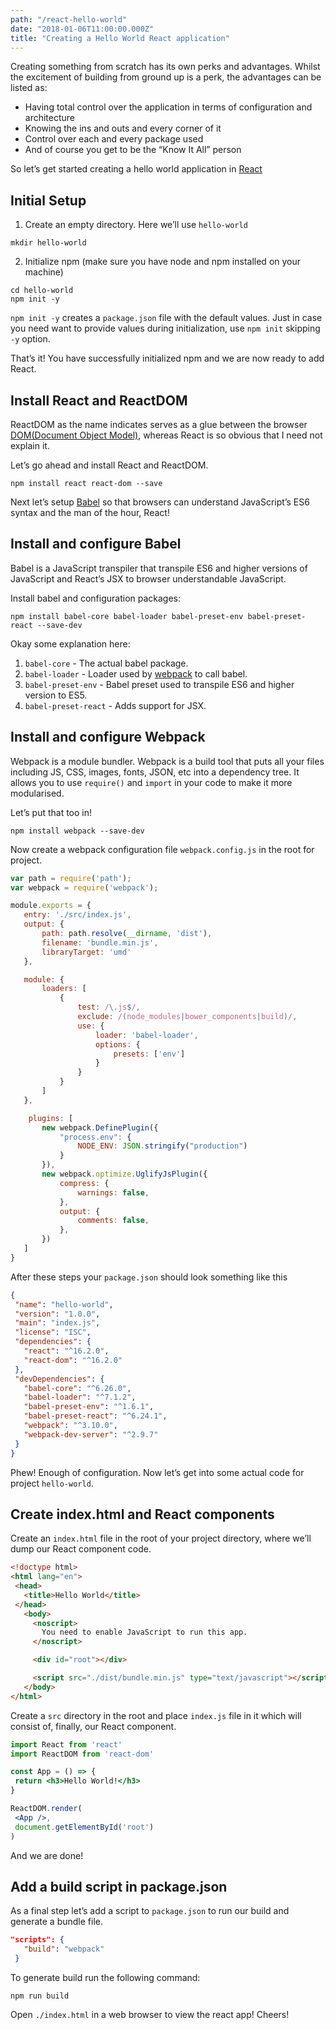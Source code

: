 ```yaml
---
path: "/react-hello-world"
date: "2018-01-06T11:00:00.000Z"
title: "Creating a Hello World React application"
---
```


Creating something from scratch has its own perks and advantages. Whilst the excitement of building from ground up is a perk, the advantages can be listed as:  
- Having total control over the application in terms of configuration and architecture
- Knowing the ins and outs and every corner of it
- Control over each and every package used
- And of course you get to be the “Know It All” person

So let’s get started creating a hello world application in [React](https://reactjs.org)

## Initial Setup
1. Create an empty directory. Here we’ll use `hello-world`
```shell
mkdir hello-world
```
2. Initialize npm (make sure you have node and npm installed on your machine)
```shell
cd hello-world
npm init -y
```
`npm init -y` creates a `package.json` file with the default values. Just in case you need want to provide values during initialization, use `npm init` skipping `-y` option.

That’s it! You have successfully initialized npm and we are now ready to add React.

## Install React and ReactDOM
ReactDOM as the name indicates serves as a glue between the browser [DOM(Document Object Model)](https://www.w3.org/TR/WD-DOM/introduction.html), whereas React is so obvious that I need not explain it.

Let’s go ahead and install React and ReactDOM.
```shell
npm install react react-dom --save
```

Next let’s setup [Babel](https://babeljs.io) so that browsers can understand JavaScript’s ES6 syntax and the man of the hour, React!

## Install and configure Babel
Babel is a JavaScript transpiler that transpile ES6 and higher versions of JavaScript and React’s JSX to browser understandable JavaScript.

Install babel and configuration packages:
```shell
npm install babel-core babel-loader babel-preset-env babel-preset-react --save-dev
```

Okay some explanation here:
1. `babel-core` - The actual babel package.
2. `babel-loader` - Loader used by [webpack](https://webpack.js.org) to call babel.
3. `babel-preset-env` - Babel preset used to transpile ES6 and higher version to ES5.
4. `babel-preset-react` - Adds support for JSX.

## Install and configure Webpack
Webpack is a module bundler. Webpack is a build tool that puts all your files including JS, CSS, images, fonts, JSON, etc into a dependency tree. It allows you to use `require()` and `import` in your code to make it more modularised.

Let’s put that too in!
```shell
npm install webpack --save-dev
```

Now create a webpack configuration file `webpack.config.js` in the root for project.
```js
var path = require('path');
var webpack = require('webpack');

module.exports = {
   entry: './src/index.js',
   output: {
       path: path.resolve(__dirname, 'dist'),
       filename: 'bundle.min.js',
       libraryTarget: 'umd'
   },

   module: {
       loaders: [
           {
               test: /\.js$/,
               exclude: /(node_modules|bower_components|build)/,
               use: {
                   loader: 'babel-loader',
                   options: {
                       presets: ['env']
                   }
               }
           }
       ]
   },

    plugins: [
       new webpack.DefinePlugin({
           "process.env": {
               NODE_ENV: JSON.stringify("production")
           }
       }),
       new webpack.optimize.UglifyJsPlugin({
           compress: {
               warnings: false,
           },
           output: {
               comments: false,
           },
       })
   ]
}
```

After these steps your `package.json` should look something like this
```json
{
 "name": "hello-world",
 "version": "1.0.0",
 "main": "index.js",
 "license": "ISC",
 "dependencies": {
   "react": "^16.2.0",
   "react-dom": "^16.2.0"
 },
 "devDependencies": {
   "babel-core": "^6.26.0",
   "babel-loader": "^7.1.2",
   "babel-preset-env": "^1.6.1",
   "babel-preset-react": "^6.24.1",
   "webpack": "^3.10.0",
   "webpack-dev-server": "^2.9.7"
 }
}
```

Phew! Enough of configuration. Now let’s get into some actual code for project `hello-world`.

## Create index.html and React components
Create an `index.html` file in the root of your project directory, where we’ll dump our React component code.

```html
<!doctype html>
<html lang="en">
 <head>
   <title>Hello World</title>
 </head>
   <body>
     <noscript>
       You need to enable JavaScript to run this app.
     </noscript>

     <div id="root"></div>

     <script src="./dist/bundle.min.js" type="text/javascript"></script>
   </body>
</html>
```
Create a `src` directory in the root and place `index.js` file in it which will consist of, finally, our React component.

```jsx
import React from 'react'
import ReactDOM from 'react-dom'

const App = () => {
 return <h3>Hello World!</h3>
}

ReactDOM.render(
 <App />,
 document.getElementById('root')
)
```

And we are done!

## Add a build script in package.json
As a final step let’s add a script to `package.json` to run our build and generate a bundle file.

```json
"scripts": {
   "build": "webpack"
 }
```

To generate build run the following command:
```shell
npm run build
```

Open `./index.html` in a web browser to view the react app! Cheers!
